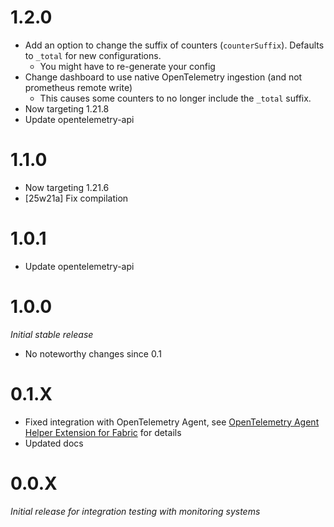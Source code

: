 # 1.2.0
* Add an option to change the suffix of counters (``counterSuffix``). Defaults to ``_total`` for new configurations.
  * You might have to re-generate your config
* Change dashboard to use native OpenTelemetry ingestion (and not prometheus remote write)
  * This causes some counters to no longer include the ``_total`` suffix.
* Now targeting 1.21.8
* Update opentelemetry-api

# 1.1.0
* Now targeting 1.21.6
* [25w21a] Fix compilation

# 1.0.1
* Update opentelemetry-api

# 1.0.0
_Initial stable release_
* No noteworthy changes since 0.1

# 0.1.X
* Fixed integration with OpenTelemetry Agent, see [OpenTelemetry Agent Helper Extension for Fabric](https://github.com/litetex-oss/otel-fabric-helper-extension) for details
* Updated docs

# 0.0.X
_Initial release for integration testing with monitoring systems_
